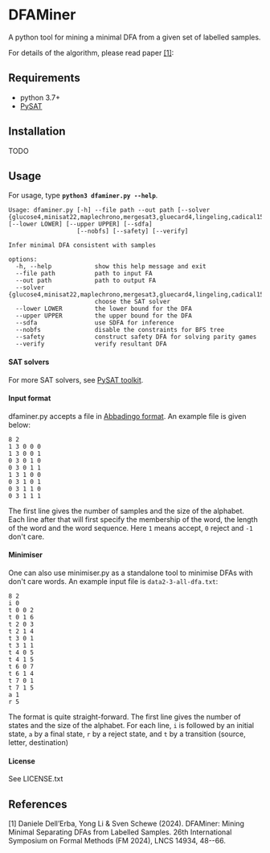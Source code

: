 # DFAMiner
A python tool for mining a minimal DFA from a given set of labelled samples.

For details of the algorithm, please read paper [[1]](#1):



## Requirements 

* python 3.7+
* [PySAT](https://github.com/pysathq/pysat)

## Installation

TODO

## Usage

For usage, type <b>`python3 dfaminer.py --help`</b>.

```
Usage: dfaminer.py [-h] --file path --out path [--solver {glucose4,minisat22,maplechrono,mergesat3,gluecard4,lingeling,cadical153,cadical103,glucose42}] [--lower LOWER] [--upper UPPER] [--sdfa]
                   [--nobfs] [--safety] [--verify]

Infer minimal DFA consistent with samples

options:
  -h, --help            show this help message and exit
  --file path           path to input FA
  --out path            path to output FA
  --solver {glucose4,minisat22,maplechrono,mergesat3,gluecard4,lingeling,cadical153,cadical103,glucose42}
                        choose the SAT solver
  --lower LOWER         the lower bound for the DFA
  --upper UPPER         the upper bound for the DFA
  --sdfa                use SDFA for inference
  --nobfs               disable the constraints for BFS tree
  --safety              construct safety DFA for solving parity games
  --verify              verify resultant DFA
```

#### SAT solvers
 
For more SAT solvers, see [PySAT toolkit](https://github.com/pysathq/pysat).

#### Input format

dfaminer.py accepts a file in [Abbadingo format](https://abbadingo.cs.nuim.ie/).
An example file is given below:
```
8 2
1 3 0 0 0
1 3 0 0 1
0 3 0 1 0
0 3 0 1 1
1 3 1 0 0
0 3 1 0 1
0 3 1 1 0
0 3 1 1 1
```
The first line gives the number of samples and the size of the alphabet.
Each line after that will first specify the membership of the word, the length of the word and the word sequence.
Here `1` means accept, `0` reject and `-1` don't care.

#### Minimiser
One can also use minimiser.py as a standalone tool to minimise DFAs with don't care words.
An example input file is `data2-3-all-dfa.txt`:
```
8 2
i 0
t 0 0 2
t 0 1 6
t 2 0 3
t 2 1 4
t 3 0 1
t 3 1 1
t 4 0 5
t 4 1 5
t 6 0 7
t 6 1 4
t 7 0 1
t 7 1 5
a 1
r 5
```


The format is quite straight-forward. 
The first line gives the number of states and the size of the alphabet.
For each line, `i` is followed by an initial state, `a` by a final state, `r` by a reject state, and `t` by a transition (source, letter, destination)

#### License
See LICENSE.txt


## References
<a id="1">[1]</a> 
Daniele Dell’Erba, Yong Li & Sven Schewe (2024). 
DFAMiner: Mining Minimal Separating DFAs from Labelled Samples. 
26th International Symposium on Formal Methods (FM 2024), LNCS 14934, 48--66.